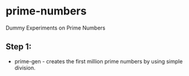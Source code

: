 prime-numbers
=============

Dummy Experiments on Prime Numbers

Step 1:
-------

* prime-gen - creates the first million prime numbers by using simple division.
